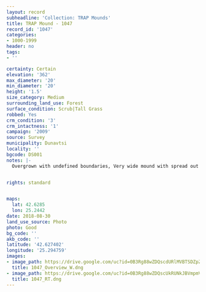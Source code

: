 ```yaml
---
layout: record
subheadline: 'Collection: TRAP Mounds'
title: TRAP Mound - 1047
record_id: '1047'
categories:
- 1000-1999
header: no
tags:
- ''

certainty: Certain
elevation: '362'
max_diameter: '20'
min_diameter: '20'
height: '1.5'
size_category: Medium
surrounding_land_use: Forest
surface_condition: Scrub|Tall Grass
robbed: Yes
crm_condition: '3'
crm_intactness: '1'
campaign: '2009'
source: Survey
municipality: Dunavtsi
locality: ''
bgcode: DS001
notes: |-
  Overgrown with undefined boundaries, Very wide mound with spread out soil with 2 possible robbers' trench's. 2 very shallow trenches on South side.


rights: standard


maps:
  lat: 42.6285
  lon: 25.2442
date: 2018-08-30
land_use_source: Photo
photo: Good
bg_code: ''
akb_code: ''
latitude: '42.627402'
longitude: '25.294759'
images:
- image_path: https://drive.google.com/uc?id=0B3Rg88wZDQscdURlMVBTSDZpZUk
  title: 1047_Overview_W.dng
- image_path: https://drive.google.com/uc?id=0B3Rg88wZDQscUkRUNkJBVmpmVjA
  title: 1047_RT.dng
---
```

